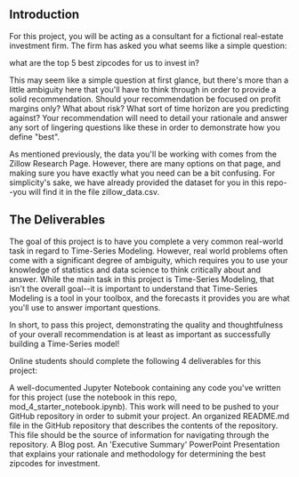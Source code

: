 ## Introduction
For this project, you will be acting as a consultant for a fictional real-estate investment firm. The firm has asked you what seems like a simple question:

what are the top 5 best zipcodes for us to invest in?

This may seem like a simple question at first glance, but there's more than a little ambiguity here that you'll have to think through in order to provide a solid recommendation. Should your recommendation be focused on profit margins only? What about risk? What sort of time horizon are you predicting against? Your recommendation will need to detail your rationale and answer any sort of lingering questions like these in order to demonstrate how you define "best".

As mentioned previously, the data you'll be working with comes from the Zillow Research Page. However, there are many options on that page, and making sure you have exactly what you need can be a bit confusing. For simplicity's sake, we have already provided the dataset for you in this repo--you will find it in the file zillow_data.csv.

## The Deliverables
The goal of this project is to have you complete a very common real-world task in regard to Time-Series Modeling. However, real world problems often come with a significant degree of ambiguity, which requires you to use your knowledge of statistics and data science to think critically about and answer. While the main task in this project is Time-Series Modeling, that isn't the overall goal--it is important to understand that Time-Series Modeling is a tool in your toolbox, and the forecasts it provides you are what you'll use to answer important questions.

In short, to pass this project, demonstrating the quality and thoughtfulness of your overall recommendation is at least as important as successfully building a Time-Series model!

Online students should complete the following 4 deliverables for this project:

A well-documented Jupyter Notebook containing any code you've written for this project (use the notebook in this repo, mod_4_starter_notebook.ipynb). This work will need to be pushed to your GitHub repository in order to submit your project.
An organized README.md file in the GitHub repository that describes the contents of the repository. This file should be the source of information for navigating through the repository.
A Blog post.
An 'Executive Summary' PowerPoint Presentation that explains your rationale and methodology for determining the best zipcodes for investment.
